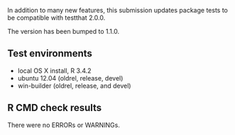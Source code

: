 In addition to many new features, this submission updates package tests to be compatible with testthat 2.0.0.

The version has been bumped to 1.1.0.

## Test environments
* local OS X install, R 3.4.2
* ubuntu 12.04 (oldrel, release, devel)
* win-builder (oldrel, release, and devel)

## R CMD check results
There were no ERRORs or WARNINGs.
